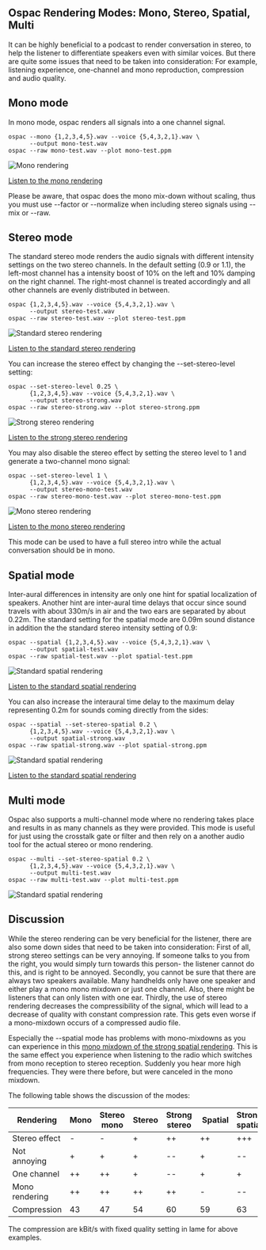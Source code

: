 ## Ospac Rendering Modes: Mono, Stereo, Spatial, Multi

It can be highly beneficial to a podcast to render conversation in stereo,
to help the listener to differentiate speakers even with similar voices. 
But there are quite some issues that need to be taken into consideration:
For example, listening experience, one-channel and mono reproduction,
compression and audio quality.

## Mono mode

In mono mode, ospac renders all signals into a one channel signal.

    ospac --mono {1,2,3,4,5}.wav --voice {5,4,3,2,1}.wav \
          --output mono-test.wav
    ospac --raw mono-test.wav --plot mono-test.ppm

![Mono rendering](https://github.com/sritterbusch/ospac/raw/master/images/mono-test.png)

[Listen to the mono rendering](https://github.com/sritterbusch/ospac/raw/master/examples/mono-test.mp3)

Please be aware, that ospac does the mono mix-down without scaling, thus you
must use --factor or --normalize when including stereo signals using --mix
or --raw.

## Stereo mode

The standard stereo mode renders the audio signals with different intensity
settings on the two stereo channels. In the default setting (0.9 or 1.1), the
left-most channel has a intensity boost of 10% on the left and 10% damping
on the right channel. The right-most channel is treated accordingly and all
other channels are evenly distributed in between.

    ospac {1,2,3,4,5}.wav --voice {5,4,3,2,1}.wav \
          --output stereo-test.wav
    ospac --raw stereo-test.wav --plot stereo-test.ppm

![Standard stereo rendering](https://github.com/sritterbusch/ospac/raw/master/images/stereo-test.png)

[Listen to the standard stereo rendering](https://github.com/sritterbusch/ospac/raw/master/examples/stereo-test.mp3)

You can increase the stereo effect by changing the --set-stereo-level setting:

    ospac --set-stereo-level 0.25 \
          {1,2,3,4,5}.wav --voice {5,4,3,2,1}.wav \
          --output stereo-strong.wav
    ospac --raw stereo-strong.wav --plot stereo-strong.ppm

![Strong stereo rendering](https://github.com/sritterbusch/ospac/raw/master/images/stereo-strong.png)

[Listen to the strong stereo rendering](https://github.com/sritterbusch/ospac/raw/master/examples/stereo-strong.mp3)

You may also disable the stereo effect by setting the stereo level to 1 and
generate a two-channel mono signal:

    ospac --set-stereo-level 1 \
          {1,2,3,4,5}.wav --voice {5,4,3,2,1}.wav \
          --output stereo-mono-test.wav
    ospac --raw stereo-mono-test.wav --plot stereo-mono-test.ppm

![Mono stereo rendering](https://github.com/sritterbusch/ospac/raw/master/images/stereo-mono-test.png)

[Listen to the mono stereo rendering](https://github.com/sritterbusch/ospac/raw/master/examples/stereo-mono-test.mp3)

This mode can be used to have a full stereo intro while the actual
conversation should be in mono.

## Spatial mode

Inter-aural differences in intensity are only one hint for spatial
localization of speakers. Another hint are inter-aural time delays that
occur since sound travels with about 330m/s in air and the two ears are
separated by about 0.22m. The standard setting for the spatial mode are
0.09m sound distance in addition the the standard stereo intensity setting
of 0.9:

    ospac --spatial {1,2,3,4,5}.wav --voice {5,4,3,2,1}.wav \
          --output spatial-test.wav
    ospac --raw spatial-test.wav --plot spatial-test.ppm

![Standard spatial rendering](https://github.com/sritterbusch/ospac/raw/master/images/spatial-test.png)

[Listen to the standard spatial rendering](https://github.com/sritterbusch/ospac/raw/master/examples/spatial-test.mp3)

You can also increase the interaural time delay to the maximum delay
representing 0.2m for sounds coming directly from the sides:

    ospac --spatial --set-stereo-spatial 0.2 \
          {1,2,3,4,5}.wav --voice {5,4,3,2,1}.wav \
          --output spatial-strong.wav
    ospac --raw spatial-strong.wav --plot spatial-strong.ppm

![Standard spatial rendering](https://github.com/sritterbusch/ospac/raw/master/images/spatial-strong.png)

[Listen to the standard spatial rendering](https://github.com/sritterbusch/ospac/raw/master/examples/spatial-strong.mp3)

## Multi mode

Ospac also supports a multi-channel mode where no rendering takes place and
results in as many channels as they were provided. This mode is useful for
just using the crosstalk gate or filter and then rely on a another audio
tool for the actual stereo or mono rendering.

    ospac --multi --set-stereo-spatial 0.2 \
          {1,2,3,4,5}.wav --voice {5,4,3,2,1}.wav \
          --output multi-test.wav
    ospac --raw multi-test.wav --plot multi-test.ppm

![Standard spatial rendering](https://github.com/sritterbusch/ospac/raw/master/images/multi-test.png)

## Discussion

While the stereo rendering can be very beneficial for the listener, there
are also some down sides that need to be taken into consideration: First of
all, strong stereo settings can be very annoying. If someone talks to you
from the right, you would simply turn towards this person- the listener
cannot do this, and is right to be annoyed. Secondly, you cannot be sure
that there are always two speakers available. Many handhelds only have one
speaker and either play a mono mono mixdown or just one channel. Also, there
might be listeners that can only listen with one ear. Thirdly, the use of
stereo rendering decreases the compressibility of the signal, which will
lead to a decrease of quality with constant compression rate. This gets even
worse if a mono-mixdown occurs of a compressed audio file.

Especially the --spatial mode has problems with mono-mixdowns as
you can experience in this
[mono mixdown of the strong spatial rendering](https://github.com/sritterbusch/ospac/raw/master/examples/spatial-strong-mono.mp3).
This is the same effect you experience when listening to the radio which
switches from mono reception to stereo reception. Suddenly you hear more
high frequencies. They were there before, but were canceled in the mono
mixdown.

The following table shows the discussion of the modes:

Rendering      | Mono | Stereo mono | Stereo | Strong stereo | Spatial | Strong spatial 
-------------- | ---- | ----------- | ------ | ------------- | ------- | --------------
Stereo effect  |  -   |      -      |   +    |      ++       |    ++   |    +++
Not annoying   |  +   |      +      |   +    |      --       |    +    |    --        
One channel    |  ++  |      ++     |   +    |      --       |    +    |    +
Mono rendering |  ++  |      ++     |   ++   |      ++       |    -    |    --
Compression    |  43  |      47     |   54   |      60       |    59   |    63

The compression are kBit/s with fixed quality setting in lame for above
examples.
